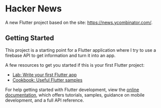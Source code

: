 # Hacker News

A new Flutter project based on the site: https://news.ycombinator.com/.

## Getting Started

This project is a starting point for a Flutter application where I try to use a firebase API to get information and turn it into an app.

A few resources to get you started if this is your first Flutter project:

- [Lab: Write your first Flutter app](https://docs.flutter.dev/get-started/codelab)
- [Cookbook: Useful Flutter samples](https://docs.flutter.dev/cookbook)

For help getting started with Flutter development, view the
[online documentation](https://docs.flutter.dev/), which offers tutorials,
samples, guidance on mobile development, and a full API reference.
